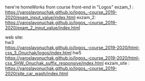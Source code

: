 here're homeWorks from course front-end in "Logos"
 exzam_1 :
 \
 https://yaroslavonuchak.github.io/logos_-course_2019-2020/exam_input_value/index.html
 exzam_2:
 \
 https://yaroslavonuchak.github.io/logos_-course_2019-2020/exam_2_input_value/index.html

web site: \
hw3\
https://yaroslavonuchak.github.io/logos_-course_2019-2020/html-css_3_Onuchak/logos/index.html
hw5 \
https://yaroslavonuchak.github.io/logos_-course_2019-2020/html-css_5HW_Onuchak_suffix_responsive/index.html
exzam_site : \
https://yaroslavonuchak.github.io/logos_-course_2019-2020/site_car_wash/index.html
